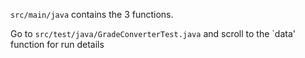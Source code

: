 `src/main/java` contains the 3 functions.

Go to `src/test/java/GradeConverterTest.java` and scroll to the `data' function for run details
